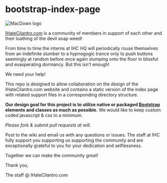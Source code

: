 # bootstrap-index-page

![MacDown logo](http://www.ihatecilantro.com/images/cilantro_no.jpg)

[IHateCilantro.com](http://www.ihatecilantro.com) is a community of members in support of each other and their loathing of the devil soap weed!

From time to time the interns at IHC HQ will periodically rouse themselves from an indefinite slumber to a hypnogogic trance only to push buttons seemingly at random before once again slumping onto the floor in blissful and exasperating dormancy. But this isn't enough!

We need your help!

This repo is designed to allow collaboration on the design of the IHateCilantro.com website and contains a static version of the index page with related support files in a corresponding directory structure.


**Our design goal for this project is to utilize native or packaged [Bootstrap](http://getbootstrap.com/) elements and classes as much as possible.** We would like to keep custom coded javascript & css to a minimum.

*Please fork & submit pull requests at will.*

Post to the wiki and email us with any questions or issues. The staff at IHC fully support you supporting us supporting the community and are exceptionally grateful to you for your dedication and selflessness.

Together we can make the community great!

Thank you,

The staff @ IHateCilantro.com
